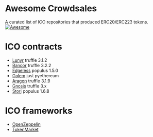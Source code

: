 Awesome Crowdsales
===============
A curated list of ICO repositories that produced ERC20/ERC223 tokens.
[![Awesome](https://cdn.rawgit.com/sindresorhus/awesome/d7305f38d29fed78fa85652e3a63e154dd8e8829/media/badge.svg)](https://github.com/sindresorhus/awesome)


# ICO contracts
* [Lunyr](https://github.com/Lunyr/crowdsale-contracts) truffle 3.1.2
* [Bancor](https://github.com/bancorprotocol/contracts/) truffle 3.2.2
* [Edgeless](https://github.com/miohtama/Edgeless-Smart-Contracts) populus 1.5.0
* [Golem](https://github.com/golemfactory/golem-crowdfunding) just pyethereum
* [Aragon](https://github.com/aragon/aragon-network-token) truffle 3.1.9
* [Gnosis](https://github.com/gnosis/gnosis-contracts/) truffle 3.x
* [Storj](https://github.com/Storj/storj-contracts/) populus 1.6.8

# ICO frameworks

* [OpenZeppelin](https://github.com/OpenZeppelin/zeppelin-solidity)
* [TokenMarket](github.com/tokenMarketNet/ico)
